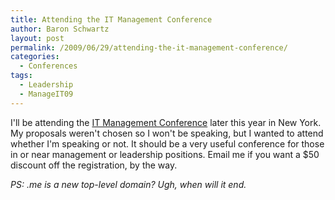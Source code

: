 ```yaml
---
title: Attending the IT Management Conference
author: Baron Schwartz
layout: post
permalink: /2009/06/29/attending-the-it-management-conference/
categories:
  - Conferences
tags:
  - Leadership
  - ManageIT09
---
```

I'll be attending the [IT Management Conference][1] later this year in New York. My proposals weren't chosen so I won't be speaking, but I wanted to attend whether I'm speaking or not. It should be a very useful conference for those in or near management or leadership positions. Email me if you want a $50 discount off the registration, by the way.

*PS: .me is a new top-level domain? Ugh, when will it end.*

 [1]: http://www.manageit.me/
